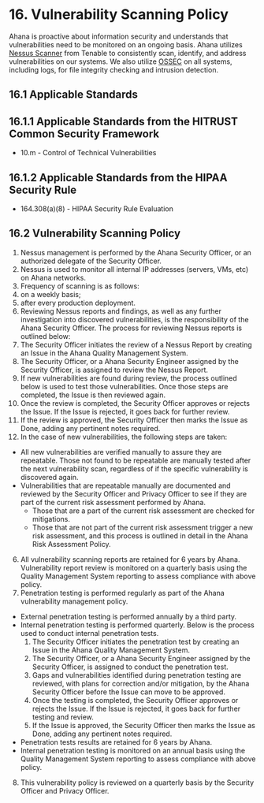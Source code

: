 # 16. Vulnerability Scanning Policy

Ahana is proactive about information security and understands that vulnerabilities need to be monitored on an ongoing basis. Ahana utilizes [Nessus Scanner](http://www.tenable.com/products/nessus) from Tenable to consistently scan, identify, and address vulnerabilities on our systems. We also utilize [OSSEC](http://www.ossec.net/) on all systems, including logs, for file integrity checking and intrusion detection.

## 16.1 Applicable Standards

## 16.1.1 Applicable Standards from the HITRUST Common Security Framework

- 10.m - Control of Technical Vulnerabilities

## 16.1.2 Applicable Standards from the HIPAA Security Rule

- 164.308(a)(8) - HIPAA Security Rule Evaluation

## 16.2 Vulnerability Scanning Policy

1. Nessus management is performed by the Ahana Security Officer, or an authorized delegate of the Security Officer.
2. Nessus is used to monitor all internal IP addresses (servers, VMs, etc) on Ahana networks.
3. Frequency of scanning is as follows:
4. on a weekly basis;
5. after every production deployment.
6. Reviewing Nessus reports and findings, as well as any further investigation into discovered vulnerabilities, is the responsibility of the Ahana Security Officer. The process for reviewing Nessus reports is outlined below:
7. The Security Officer initiates the review of a Nessus Report by creating an Issue in the Ahana Quality Management System.
8. The Security Officer, or a Ahana Security Engineer assigned by the Security Officer, is assigned to review the Nessus Report.
9. If new vulnerabilities are found during review, the process outlined below is used to test those vulnerabilities. Once those steps are completed, the Issue is then reviewed again.
10. Once the review is completed, the Security Officer approves or rejects the Issue. If the Issue is rejected, it goes back for further review.
11. If the review is approved, the Security Officer then marks the Issue as Done, adding any pertinent notes required.
12. In the case of new vulnerabilities, the following steps are taken:

- All new vulnerabilities are verified manually to assure they are repeatable. Those not found to be repeatable are manually tested after the next vulnerability scan, regardless of if the specific vulnerability is discovered again.
- Vulnerabilities that are repeatable manually are documented and reviewed by the Security Officer and Privacy Officer to see if they are part of the current risk assessment performed by Ahana.
  - Those that are a part of the current risk assessment are checked for mitigations.
  - Those that are not part of the current risk assessment trigger a new risk assessment, and this process is outlined in detail in the Ahana Risk Assessment Policy.

6. All vulnerability scanning reports are retained for 6 years by Ahana. Vulnerability report review is monitored on a quarterly basis using the Quality Management System reporting to assess compliance with above policy.
7. Penetration testing is performed regularly as part of the Ahana vulnerability management policy.

- External penetration testing is performed annually by a third party.
- Internal penetration testing is performed quarterly. Below is the process used to conduct internal penetration tests.
  1. The Security Officer initiates the penetration test by creating an Issue in the Ahana Quality Management System.
  2. The Security Officer, or a Ahana Security Engineer assigned by the Security Officer, is assigned to conduct the penetration test.
  3. Gaps and vulnerabilities identified during penetration testing are reviewed, with plans for correction and/or mitigation, by the Ahana Security Officer before the Issue can move to be approved.
  4. Once the testing is completed, the Security Officer approves or rejects the Issue. If the Issue is rejected, it goes back for further testing and review.
  5. If the Issue is approved, the Security Officer then marks the Issue as Done, adding any pertinent notes required.
- Penetration tests results are retained for 6 years by Ahana.
- Internal penetration testing is monitored on an annual basis using the Quality Management System reporting to assess compliance with above policy.

8. This vulnerability policy is reviewed on a quarterly basis by the Security Officer and Privacy Officer.
